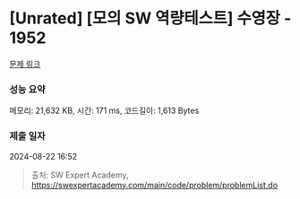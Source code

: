 # [Unrated] [모의 SW 역량테스트] 수영장 - 1952 

[문제 링크](https://swexpertacademy.com/main/code/problem/problemDetail.do?contestProbId=AV5PpFQaAQMDFAUq) 

### 성능 요약

메모리: 21,632 KB, 시간: 171 ms, 코드길이: 1,613 Bytes

### 제출 일자

2024-08-22 16:52



> 출처: SW Expert Academy, https://swexpertacademy.com/main/code/problem/problemList.do